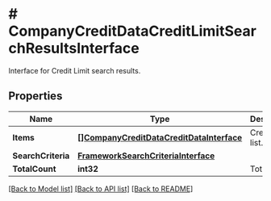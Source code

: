 # # CompanyCreditDataCreditLimitSearchResultsInterface
Interface for Credit Limit search results.

## Properties 


Name | Type | Description | Notes
------------ | ------------- | ------------- | -------------
**Items**| [**[]CompanyCreditDataCreditDataInterface**](CompanyCreditDataCreditDataInterface.md) | Credit Limit list.  |
**SearchCriteria**| [**FrameworkSearchCriteriaInterface**](FrameworkSearchCriteriaInterface.md) |   |
**TotalCount**| **int32** | Total count.  |


[[Back to Model list]](../../README.md#models) [[Back to API list]](../../README.md#endpoints) [[Back to README]](../../README.md)


